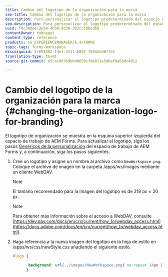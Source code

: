 ```yaml
---
title: Cambio del logotipo de la organización para la marca
seo-title: Cambio del logotipo de la organización para la marca
description: Para personalizar el logotipo predeterminado del espacio de trabajo de AEM Forms, especifique el logotipo de su organización.
seo-description: Para personalizar el logotipo predeterminado del espacio de trabajo de AEM Forms, especifique el logotipo de su organización.
uuid: f0c340ee-2e54-4bb0-9c30-383cc1bbadb8
contentOwner: robhagat
content-type: reference
products: SG_EXPERIENCEMANAGER/6.4/FORMS
topic-tags: forms-workspace
discoiquuid: 2c651302-f4ef-4211-b897-f5942ed0ffb1
translation-type: tm+mt
source-git-commit: a5cac0d369bb40659cfde011e5d6ef9a68dc4012

---
```



# Cambio del logotipo de la organización para la marca {#changing-the-organization-logo-for-branding}

El logotipo de organización se muestra en la esquina superior izquierda del espacio de trabajo de AEM Forms. Para actualizar el logotipo, siga los pasos [Genéricos de la personalización](/help/forms/using/generic-steps-html-workspace-customization.md#generic-steps-for-html-workspace-customization) del espacio de trabajo de AEM Forms y, a continuación, siga los pasos siguientes.

1. Cree un logotipo y asigne un nombre al archivo como `NewWorkspace.png`. Coloque el archivo de imagen en la carpeta /apps/ws/images mediante un cliente WebDAV.

   >[!NOTE]
   >
   >El tamaño recomendado para la imagen del logotipo es de 218 px × 20 px.

   >[!NOTE]
   >
   >Para obtener más información sobre el acceso a WebDAV, consulte [https://dev.day.com/docs/en/crx/current/how_to/webdav_access.html](https://docs.adobe.com/docs/en/crx/current/how_to/webdav_access.html).

1. Haga referencia a la nueva imagen del logotipo en la hoja de estilo en /apps/ws/css/newStyle.css añadiendo el siguiente estilo.

   ```css
   #logo {
   
          background: url(../images/NewWorkspace.png) no-repeat 14px 11px; 
         }
   ```

